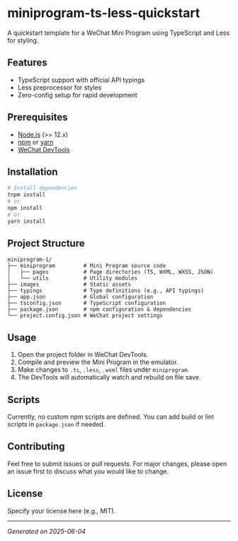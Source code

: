 # miniprogram-ts-less-quickstart

A quickstart template for a WeChat Mini Program using TypeScript and Less for styling.

## Features

- TypeScript support with official API typings
- Less preprocessor for styles
- Zero-config setup for rapid development

## Prerequisites

- [Node.js](https://nodejs.org/) (>= 12.x)
- [npm](https://www.npmjs.com/) or [yarn](https://yarnpkg.com/)
- [WeChat DevTools](https://developers.weixin.qq.com/miniprogram/en/dev/devtools/download.html)

## Installation

```bash
# Install dependencies
tnpm install
# or
npm install
# or
yarn install
```

## Project Structure

```text
miniprogram-1/
├── miniprogram         # Mini Program source code
│   ├── pages           # Page directories (TS, WXML, WXSS, JSON)
│   └── utils           # Utility modules
├── images              # Static assets
├── typings             # Type definitions (e.g., API typings)
├── app.json            # Global configuration
├── tsconfig.json       # TypeScript configuration
├── package.json        # npm configuration & dependencies
└── project.config.json # WeChat project settings
```

## Usage

1. Open the project folder in WeChat DevTools.
2. Compile and preview the Mini Program in the emulator.
3. Make changes to `.ts`, `.less`, `.wxml` files under `miniprogram`.
4. The DevTools will automatically watch and rebuild on file save.

## Scripts

Currently, no custom npm scripts are defined. You can add build or lint scripts in `package.json` if needed.

## Contributing

Feel free to submit issues or pull requests. For major changes, please open an issue first to discuss what you would like to change.

## License

Specify your license here (e.g., MIT).

---

*Generated on 2025-06-04*
